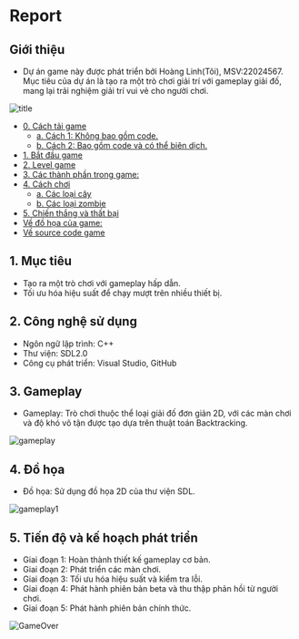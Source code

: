 # Report
## Giới thiệu
- Dự án game này được phát triển bởi Hoàng Linh(Tôi), MSV:22024567. Mục tiêu của dự án là tạo ra một trò chơi giải trí với gameplay giải đố, mang lại trải nghiệm giải trí vui vẻ cho người chơi.

![title](https://github.com/user-attachments/assets/b904701c-75b3-4ee4-9d4a-d1ba936b0bf6)

- [0. Cách tải game](#0-cách-tải-game)
    * [a. Cách 1: Không bao gồm code.](#a-cách-1-không-bao-gồm-code)
    * [b. Cách 2: Bao gồm code và có thể biên dịch.](#b-cách-2-bao-gồm-code-và-có-thể-biên-dịch)
- [1. Bắt đầu game](#1bắt-đầu-game)
- [2. Level game](#2level-game)
- [3. Các thành phần trong game:](#3-các-thành-phần-trong-game)
- [4. Cách chơi](#4-cách-chơi)
    * [a. Các loại cây](#acác-loại-cây)
    * [b. Các loại zombie](#bcác-loại-zombie)
- [5. Chiến thắng và thất bại](#5-chiến-thắng-và-thất-bại)
- [Về đồ họa của game:](#về-đồ-họa-của-game)
- [Về source code game](#về-source-code-game)


## 1. Mục tiêu
- Tạo ra một trò chơi với gameplay hấp dẫn.
- Tối ưu hóa hiệu suất để chạy mượt trên nhiều thiết bị.

## 2. Công nghệ sử dụng
- Ngôn ngữ lập trình: C++
- Thư viện: SDL2.0
- Công cụ phát triển: Visual Studio, GitHub

## 3. Gameplay
- Gameplay: Trò chơi thuộc thể loại giải đố đơn giản 2D, với các màn chơi và độ khó vô tận được tạo dựa trên thuật toán Backtracking.
  
![gameplay](https://github.com/user-attachments/assets/07b87048-cba9-4b2b-ac7e-39878a5f8086)

## 4. Đồ họa
- Đồ họa: Sử dụng đồ họa 2D của thư viện SDL.
  
![gameplay1](https://github.com/user-attachments/assets/f22bbe26-4191-49bc-b403-6e51f4c7ac5a)


## 5. Tiến độ và kế hoạch phát triển
- Giai đoạn 1: Hoàn thành thiết kế gameplay cơ bản.
- Giai đoạn 2: Phát triển các màn chơi.
- Giai đoạn 3: Tối ưu hóa hiệu suất và kiểm tra lỗi.
- Giai đoạn 4: Phát hành phiên bản beta và thu thập phản hồi từ người chơi.
- Giai đoạn 5: Phát hành phiên bản chính thức.

![GameOver](https://github.com/user-attachments/assets/11c822d3-f444-4ca3-b02d-28f02145ff4d)
